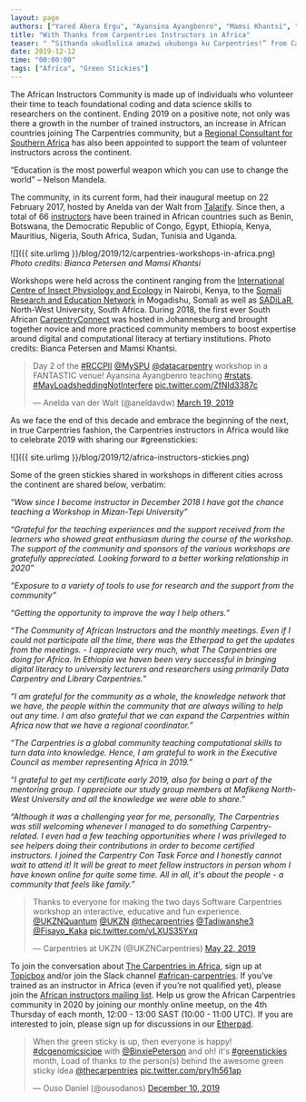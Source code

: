 ```yaml
---
layout: page
authors: ["Yared Abera Ergu", "Ayansina Ayangbenro", "Mamsi Khantsi", "Samar Elsheikh", "Margareth Gfrerer", "Martin Dreyer", "Mesfin Diro", "Abisola Regina Sholeye", "Bianca Peterson", "Nobubele Shozi", "Angelique Trusler"]
title: "With Thanks from Carpentries Instructors in Africa"
teaser: " “Sithanda ukudlulisa amazwi ukubonga ku Carpentries!” from Carpentries Instructors in Africa"
date: 2019-12-12
time: "00:00:00"
tags: ["Africa", "Green Stickies"]
---
```


The African Instructors Community is made up of individuals who volunteer their time to teach foundational coding and data science skills to researchers on the continent. Ending 2019 on a positive note, not only was there a growth in the number of trained instructors, an increase in African countries joining The Carpentries community, but a [Regional Consultant for Southern Africa](https://carpentries.org/blog/2019/11/introducing-angelique/) has also been appointed to support the team of volunteer instructors across the continent.

“Education is the most powerful weapon which you can use to change the world” – Nelson Mandela.

The community, in its current form, had their inaugural meetup on 22 February 2017, hosted by Anelda van der Walt from [Talarify](https://www.talarify.co.za/Home/). Since then, a total of 66 [instructors](https://carpentries.org/blog/2019/04/ukzn-ttt/) have been trained in African countries such as Benin, Botswana, the Democratic Republic of Congo, Egypt, Ethiopia, Kenya, Mauritius, Nigeria, South Africa, Sudan, Tunisia and Uganda. 

![]({{ site.urlimg }}/blog/2019/12/carpentries-workshops-in-africa.png)
_Photo credits: Bianca Petersen and Mamsi Khantsi_

Workshops were held across the continent ranging from the [International Centre of Insect Physiology and Ecology](http://www.icipe.org/) in Nairobi, Kenya, to the [Somali Research and Education Network](https://somaliren.org/) in Mogadishu, Somali as well as [SADiLaR](https://www.sadilar.org/index.php/en/), North-West University, South Africa. During 2018, the first ever South African [CarpentryConnect](https://carpentryconnectza.org/) was hosted in Johannesburg and brought together novice and more practiced community members to boost expertise around digital and computational literacy at tertiary institutions. Photo credits: Bianca Petersen and Mamsi Khantsi.

<blockquote class="twitter-tweet"><p lang="tl" dir="ltr">Day 2 of the <a href="https://twitter.com/hashtag/RCCPII?src=hash&amp;ref_src=twsrc%5Etfw">#RCCPII</a> <a href="https://twitter.com/MySPU?ref_src=twsrc%5Etfw">@MySPU</a> <a href="https://twitter.com/datacarpentry?ref_src=twsrc%5Etfw">@datacarpentry</a> workshop in a FANTASTIC venue! Ayansina Ayangbenro teaching <a href="https://twitter.com/hashtag/rstats?src=hash&amp;ref_src=twsrc%5Etfw">#rstats</a>. <a href="https://twitter.com/hashtag/MayLoadsheddingNotInterfere?src=hash&amp;ref_src=twsrc%5Etfw">#MayLoadsheddingNotInterfere</a> <a href="https://t.co/ZfNId3387c">pic.twitter.com/ZfNId3387c</a></p><p>&mdash; Anelda van der Walt (@aneldavdw) <a href="https://twitter.com/aneldavdw/status/1107917558550851589?ref_src=twsrc%5Etfw">March 19, 2019</a></p></blockquote> <script async src="https://platform.twitter.com/widgets.js" charset="utf-8"></script>

As we face the end of this decade and embrace the beginning of the next, in true Carpentries fashion, the Carpentries instructors in Africa would like to celebrate 2019 with sharing our #greenstickies:
 
![]({{ site.urlimg }}/blog/2019/12/africa-instructors-stickies.png)

Some of the green stickies shared in workshops in different cities across the continent are shared below, verbatim:

_“Wow since I become instructor in December 2018 I have got the chance teaching a Workshop in Mizan-Tepi University”_

_“Grateful for the teaching experiences and the support received from the learners who showed great enthusiasm during the course of the workshop. The support of the community and sponsors of the various workshops are gratefully appreciated. Looking forward to a better working relationship in 2020”_

_“Exposure to a variety of tools to use for research and the support from the community”_

_“Getting the opportunity to improve the way I help others.”_

_“The Community of African Instructors and the monthly meetings. Even if I could not participate all the time, there was the Etherpad to get the updates from the meetings. - I appreciate very much, what The Carpentries are doing for Africa. In Ethiopia we haven been very successful in bringing digital literacy to university lecturers and researchers using primarily Data Carpentry and Library Carpentries.”_

_“I am grateful for the community as a whole, the knowledge network that we have, the people within the community that are always willing to help out any time. I am also grateful that we can expand the Carpentries within Africa now that we have a regional coordinator.”_

_“The Carpentries is a global community teaching computational skills to turn data into knowledge. Hence, I am grateful to work in the Executive Council as member representing Africa in 2019.”_

_“I grateful to  get my certificate early 2019, also for being a part of the mentoring group. I appreciate our study group members at Mafikeng North-West University and all the knowledge we were able to share.”_

_“Although it was a challenging year for me, personally, The Carpentries was still welcoming whenever I managed to do something Carpentry-related. I even had a few teaching opportunities where I was privileged to see helpers doing their contributions in order to become certified instructors. I joined the Carpentry Con Task Force and I honestly cannot wait to attend it! It will be great to meet fellow instructors in person whom I have known online for quite some time. All in all, it's about the people - a community that feels like family.”_


<blockquote class="twitter-tweet"><p lang="en" dir="ltr">Thanks to everyone for making the two days Software Carpentries workshop an interactive, educative and fun experience. <a href="https://twitter.com/UKZNQuantum?ref_src=twsrc%5Etfw">@UKZNQuantum</a> <a href="https://twitter.com/UKZN?ref_src=twsrc%5Etfw">@UKZN</a> <a href="https://twitter.com/thecarpentries?ref_src=twsrc%5Etfw">@thecarpentries</a> <a href="https://twitter.com/Tadiwanshe3?ref_src=twsrc%5Etfw">@Tadiwanshe3</a> <a href="https://twitter.com/Fisayo_Kaka?ref_src=twsrc%5Etfw">@Fisayo_Kaka</a> <a href="https://t.co/vLXUS35Yxq">pic.twitter.com/vLXUS35Yxq</a></p><p>&mdash; Carpentries at UKZN (@UKZNCarpentries) <a href="https://twitter.com/UKZNCarpentries/status/1131262866298933248?ref_src=twsrc%5Etfw">May 22, 2019</a></p></blockquote> <script async src="https://platform.twitter.com/widgets.js" charset="utf-8"></script>

To join the conversation about [The Carpentries in Africa](https://docs.carpentries.org/topic_folders/regional_communities/african_task_force.html), sign up at [Topicbox](https://carpentries.topicbox.com/groups/local-africa) and/or join the Slack channel [#african-carpentries](https://swc-slack-invite.herokuapp.com/). If you’ve trained as an instructor in Africa (even if you’re not qualified yet), please join the [African instructors mailing list](mailto:african-carpentry-instructors@googlegroups.com).
Help us grow the African Carpentries community in 2020 by joining our monthly online meetup, on the 4th Thursday of each month, 12:00 - 13:00 SAST (10:00 - 11:00 UTC). If you are interested to join, please sign up for discussions in our [Etherpad](https://pad.carpentries.org/ZA-community-call).

<blockquote class="twitter-tweet"><p lang="en" dir="ltr">When the green sticky is up, then everyone is happy! <a href="https://twitter.com/hashtag/dcgenomicsicipe?src=hash&amp;ref_src=twsrc%5Etfw">#dcgenomicsicipe</a> with <a href="https://twitter.com/BinxiePeterson?ref_src=twsrc%5Etfw">@BinxiePeterson</a> and oh! it&#39;s <a href="https://twitter.com/hashtag/greenstickies?src=hash&amp;ref_src=twsrc%5Etfw">#greenstickies</a> month, Load of thanks to the person(s) behind the awesome green sticky idea <a href="https://twitter.com/thecarpentries?ref_src=twsrc%5Etfw">@thecarpentries</a> <a href="https://t.co/pry1h561ap">pic.twitter.com/pry1h561ap</a></p>&mdash; Ouso Daniel (@ousodanos) <a href="https://twitter.com/ousodanos/status/1204384619942031360?ref_src=twsrc%5Etfw">December 10, 2019</a></blockquote> <script async src="https://platform.twitter.com/widgets.js" charset="utf-8"></script>
